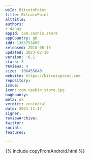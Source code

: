 ```yaml
---
wsId: BitcoinPoint
title: BitcoinPoint
altTitle: 
authors:
- danny
appId: com.cashin.store
appCountry: gb
idd: 1363753409
released: 2018-08-15
updated: 2023-02-10
version: '6.1'
stars: 5
reviews: 4
size: '106455040'
website: https://bitcoinpoint.com
repository: 
issue: 
icon: com.cashin.store.jpg
bugbounty: 
meta: ok
verdict: custodial
date: 2021-11-17
signer: 
reviewArchive: 
twitter: 
social: 
features: 

---
```


{% include copyFromAndroid.html %}
